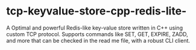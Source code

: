 # tcp-keyvalue-store-cpp-redis-lite-
A Optimal and powerful Redis-like key-value store written in C++ using custom TCP protocol. Supports commands like SET, GET, EXPIRE, ZADD, and more that can be checked in the read me file, with a robust CLI client.
